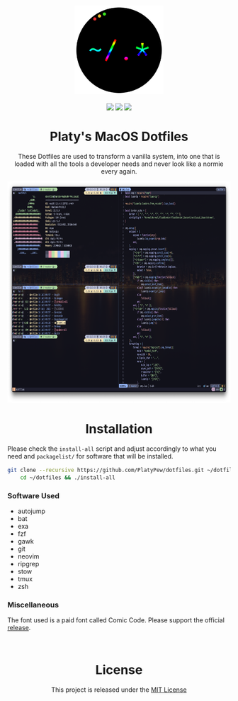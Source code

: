<div align="center">
    <img width="200" height="200" src="images/logo_circle.png"/>
    <br/>
    <br/>
    <img src="https://img.shields.io/badge/Coded%20By%20Humans-100%25-brightgreen"/>
    <img src="https://img.shields.io/badge/license-MIT-green.svg"/>
    <img src="https://img.shields.io/badge/macOS-Ventura-blue.svg"/>
    <br/>
    <h1>Platy's MacOS Dotfiles</h1>
    <p>
    These Dotfiles are used to transform a vanilla system, into one that is loaded with all the tools a developer needs and never look like a normie every again.
    </p>
    <img width="800" height="500" src="images/money_shot.png"/>
    <br/>
</div>

<div align="center">
    <h1>Installation</h1>
</div>

Please check the `install-all` script and adjust accordingly to what you need and `packagelist/` for software that will be installed.

```sh
git clone --recursive https://github.com/PlatyPew/dotfiles.git ~/dotfiles && \
    cd ~/dotfiles && ./install-all
```

### Software Used

-   autojump
-   bat
-   exa
-   fzf
-   gawk
-   git
-   neovim
-   ripgrep
-   stow
-   tmux
-   zsh

### Miscellaneous

The font used is a paid font called Comic Code.
Please support the official [release](https://www.myfonts.com/products/coding-essentials-package-596221).

<br/>
<div align="center">
    <h1>License</h1>
    <p>This project is released under the <a href="https://github.com/PlatyPew/dotfiles/blob/master/LICENSE">MIT License</a></p>
</div>
